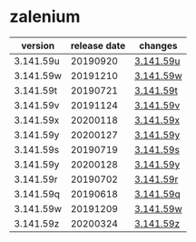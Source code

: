 # zalenium	


|version|release date|changes|
|---|---|---|
|3.141.59u|20190920|[3.141.59u](./3.141.59u-20190920.md)|
|3.141.59w|20191210|[3.141.59w](./3.141.59w-20191210.md)|
|3.141.59t|20190721|[3.141.59t](./3.141.59t-20190721.md)|
|3.141.59v|20191124|[3.141.59v](./3.141.59v-20191124.md)|
|3.141.59x|20200118|[3.141.59x](./3.141.59x-20200118.md)|
|3.141.59y|20200127|[3.141.59y](./3.141.59y-20200127.md)|
|3.141.59s|20190719|[3.141.59s](./3.141.59s-20190719.md)|
|3.141.59y|20200128|[3.141.59y](./3.141.59y-20200128.md)|
|3.141.59r|20190702|[3.141.59r](./3.141.59r-20190702.md)|
|3.141.59q|20190618|[3.141.59q](./3.141.59q-20190618.md)|
|3.141.59w|20191209|[3.141.59w](./3.141.59w-20191209.md)|
|3.141.59z|20200324|[3.141.59z](./3.141.59z-20200324.md)|
